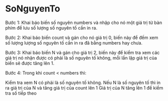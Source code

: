 # SoNguyenTo
Bước 1: Khai báo biến số nguyên numbers và nhập cho nó một giá trị từ bàn phím để lưu số lượng số nguyên tố cần in ra.

Bước 2: Khai báo biến count và gán cho nó giá trị 0, biến này để đếm xem số lượng lượng số nguyên tố cần in ra đã bằng numbers hay chưa.

Bước 3: Khai báo biến N và gán cho giá trị 2, biến này để kiểm tra xem các giá trị nó nhận được có phải là số nguyên tố không, mỗi lần lặp giá trị của biến sẽ được tăng lên 1.

Bước 4: Trong khi count < numbers thì:

Kiểm tra xem N có phải là số nguyên tố không. Nếu N là số nguyên tố thì in ra giá trị của N và tăng giá trị của count lên 1
Giá trị của N tăng lên 1 để kiểm tra số tiếp theo
